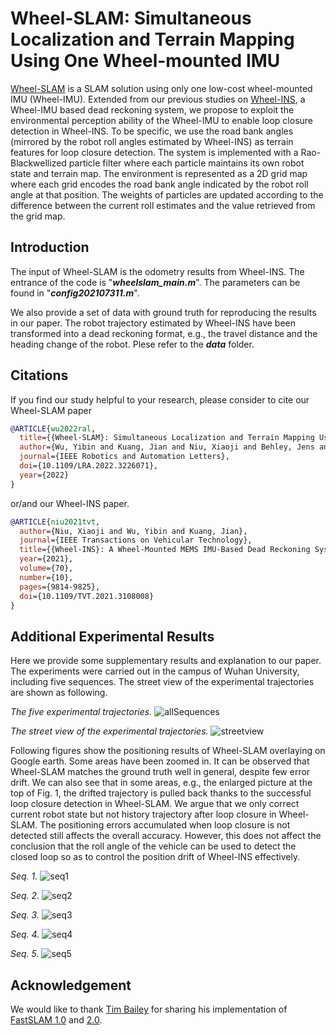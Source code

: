 # Wheel-SLAM: Simultaneous Localization and Terrain Mapping Using One Wheel-mounted IMU

[Wheel-SLAM](https://arxiv.org/pdf/2211.03174.pdf) is a SLAM solution using only one low-cost wheel-mounted IMU (Wheel-IMU). Extended from our previous studies on [Wheel-INS](https://github.com/i2Nav-WHU/Wheel-INS), a Wheel-IMU based dead reckoning system, we propose to exploit the environmental perception ability of the Wheel-IMU to enable loop closure detection in Wheel-INS. To be specific, we use the road bank angles (mirrored by the robot roll angles estimated by Wheel-INS) as terrain features for loop closure detection. The system is implemented with a Rao-Blackwellized particle filter where each particle maintains its own robot state and terrain map. The environment is represented as a 2D grid map where each grid encodes the road bank angle indicated by the robot roll angle at that position. The weights of particles are updated according to the difference between the current roll estimates and the value retrieved from the grid map.

## Introduction
The input of Wheel-SLAM is the odometry results from Wheel-INS. The entrance of the code is "***wheelslam_main.m***". The parameters can be found in "***config202107311.m***".

We also provide a set of data with ground truth for reproducing the results in our paper. The robot trajectory estimated by Wheel-INS have been transformed into a dead reckoning format, e.g., the travel distance and the heading change of the robot. Plese refer to the ***data*** folder.

## Citations
If you find our study helpful to your research, please consider to cite our Wheel-SLAM paper
```bibtex
@ARTICLE{wu2022ral,
  title={{Wheel-SLAM}: Simultaneous Localization and Terrain Mapping Using One Wheel-mounted IMU},
  author={Wu, Yibin and Kuang, Jian and Niu, Xiaoji and Behley, Jens and Klingbeil, Lasse and Kuhlmann, Heiner},
  journal={IEEE Robotics and Automation Letters},
  doi={10.1109/LRA.2022.3226071},
  year={2022}
}
```
or/and our Wheel-INS paper.
```bibtex
@ARTICLE{niu2021tvt,
  author={Niu, Xiaoji and Wu, Yibin and Kuang, Jian},
  journal={IEEE Transactions on Vehicular Technology}, 
  title={{Wheel-INS}: A Wheel-Mounted MEMS IMU-Based Dead Reckoning System}, 
  year={2021},
  volume={70},
  number={10},
  pages={9814-9825},
  doi={10.1109/TVT.2021.3108008}
}
```

## Additional Experimental Results
Here we provide some supplementary results and explanation to our paper. The experiments were carried out in the campus of Wuhan University, including five sequences. The street view of the experimental trajectories are shown as following.

*The five experimental trajectories.*
![allSequences](https://user-images.githubusercontent.com/25290921/200004526-77b7a9a9-8956-4d24-84b9-a802d93b79f9.png)

*The street view of the experimental trajectories.*
![streetview](https://user-images.githubusercontent.com/25290921/199988955-abba5ac5-fc29-4987-beeb-5464faeb1374.png)

Following figures show the positioning results of Wheel-SLAM overlaying on Google earth. Some areas have been zoomed in. It can be observed that Wheel-SLAM matches the ground truth well in general, despite few error drift. We can also see that in some areas, e.g., the enlarged picture at the top of Fig. 1, the drifted trajectory is pulled back thanks to the successful loop closure detection in Wheel-SLAM. We argue that we only correct current robot state but not history trajectory after loop closure in Wheel-SLAM. The positioning errors accumulated when loop closure is not detected still affects the overall accuracy. However, this does not affect the conclusion that the roll angle of the vehicle can be used to detect the closed loop so as to control the position drift of Wheel-INS effectively.

*Seq. 1.*
![seq1](https://user-images.githubusercontent.com/25290921/199610817-cd814c78-fb24-46f8-898a-fbab6b73a29d.png)

*Seq. 2.*
![seq2](https://user-images.githubusercontent.com/25290921/199610836-1514a8b2-db02-47a8-80af-d8e9c94b2438.png)

*Seq. 3.*
![seq3](https://user-images.githubusercontent.com/25290921/199610853-581bbee4-85bc-4583-bf72-6cecb5b2f20a.png)

*Seq. 4.*
![seq4](https://user-images.githubusercontent.com/25290921/199610750-8ed17084-9eef-4436-958f-efdee9b30034.png)

*Seq. 5.*
![seq5](https://user-images.githubusercontent.com/25290921/199610768-1c604bbd-ebec-44a8-8e5e-c39917b96d49.png)

## Acknowledgement
We would like to thank [Tim Bailey](https://github.com/OpenSLAM-org/openslam_bailey-slam) for sharing his implementation of [FastSLAM 1.0](http://robots.stanford.edu/papers/montemerlo.fastslam-tr.pdf) and [2.0](http://robots.stanford.edu/papers/Montemerlo03a.pdf). 